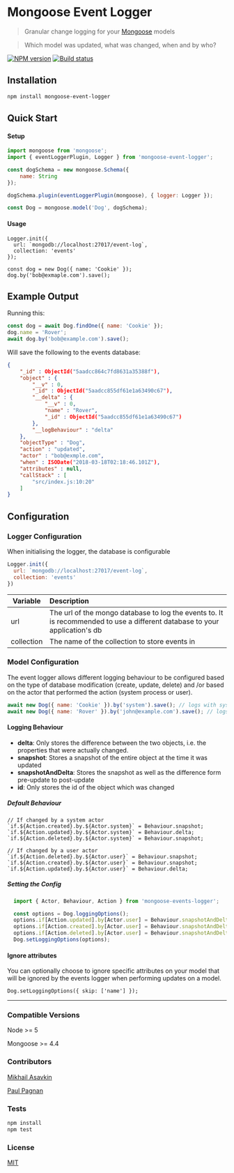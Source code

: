# Mongoose Event Logger

> Granular change logging for your [Mongoose](http://mongoosejs.com/) models

> Which model was updated, what was changed, when and by who?


[![NPM version](https://img.shields.io/npm/v/mongoose-event-logger.svg)](https://npmjs.org/package/mongoose-event-logger)
[![Build status](https://img.shields.io/travis/teamintrepid/mongoose-event-logger.svg)](https://travis-ci.org/teamintrepid/mongoose-event-logger)


## Installation

```sh
npm install mongoose-event-logger
```

## Quick Start

#### Setup

```js
import mongoose from 'mongoose';
import { eventLoggerPlugin, Logger } from 'mongoose-event-logger';

const dogSchema = new mongoose.Schema({
	name: String
});

dogSchema.plugin(eventLoggerPlugin(mongoose), { logger: Logger });

const Dog = mongoose.model('Dog', dogSchema);
```

#### Usage
```
Logger.init({
  url: `mongodb://localhost:27017/event-log`,
  collection: 'events'
});

const dog = new Dog({ name: 'Cookie' });
dog.by('bob@exmaple.com').save();
```


## Example Output

Running this:
```js
const dog = await Dog.findOne({ name: 'Cookie' });
dog.name = 'Rover';
await dog.by('bob@example.com').save();
```

Will save the following to the events database:
```json
{
    "_id" : ObjectId("5aadcc864c7fd8631a35388f"),
    "object" : {
        "__v" : 0,
        "_id" : ObjectId("5aadcc855df61e1a63490c67"),
        "__delta" : {
            "__v" : 0,
            "name" : "Rover",
            "_id" : ObjectId("5aadcc855df61e1a63490c67")
        },
        "__logBehaviour" : "delta"
    },
    "objectType" : "Dog",
    "action" : "updated",
    "actor" : "bob@exmple.com",
    "when" : ISODate("2018-03-18T02:18:46.101Z"),
    "attributes" : null,
    "callStack" : [ 
        "src/index.js:10:20"
    ]
}
```


## Configuration

### Logger Configuration
When initialising the logger, the database is configurable
```js
Logger.init({
  url: `mongodb://localhost:27017/event-log`,
  collection: 'events'
})
```

| Variable      | Description   
| ------------- |:-------------|
| url           | The url of the mongo database to log the events to. It is recommended to use a different database to your application's db|
| collection    | The name of the collection to store events in |



### Model Configuration
The event logger allows different logging behaviour to be configured based on the type of database modification (create, update, delete) and /or based on the actor that performed the action (system process or user).


```js
await new Dog({ name: 'Cookie' }).by('system').save(); // logs with system behaviour
await new Dog({ name: 'Rover' }).by('john@example.com').save(); // logs with user behaviour
```


#### Logging Behaviour
* **delta**: Only stores the difference between the two objects, i.e. the properties that were actually changed. 
* **snapshot**: Stores a snapshot of the entire object at the time it was updated
* **snapshotAndDelta**: Stores the snapshot as well as the difference form pre-update to post-update
* **id**: Only stores the id of the object which was changed


##### Default Behaviour
```
// If changed by a system actor
`if.${Action.created}.by.${Actor.system}` = Behaviour.snapshot;
`if.${Action.updated}.by.${Actor.system}` = Behaviour.delta;
`if.${Action.deleted}.by.${Actor.system}` = Behaviour.snapshot;

// If changed by a user actor
`if.${Action.deleted}.by.${Actor.user}` = Behaviour.snapshot;
`if.${Action.created}.by.${Actor.user}` = Behaviour.snapshot;
`if.${Action.updated}.by.${Actor.user}` = Behaviour.delta;
```

##### Setting the Config

```js
  import { Actor, Behaviour, Action } from 'mongoose-events-logger';

  const options = Dog.loggingOptions();
  options.if[Action.updated].by[Actor.user] = Behaviour.snapshotAndDelta;
  options.if[Action.created].by[Actor.user] = Behaviour.snapshotAndDelta;
  options.if[Action.deleted].by[Actor.user] = Behaviour.snapshotAndDelta;
  Dog.setLoggingOptions(options);
```


#### Ignore attributes
You can optionally choose to ignore specific attributes on your model that will be ignored by the events logger when performing updates on a model. 


```
Dog.setLoggingOptions({ skip: ['name'] });
```


---

### Compatible Versions
Node >= 5

Mongoose >= 4.4


### Contributors
[Mikhail Asavkin](https://github.com/limenutt)

[Paul Pagnan](https://github.com/paul-pagnan)


### Tests

```sh
npm install
npm test
```

### License

[MIT](LICENSE)